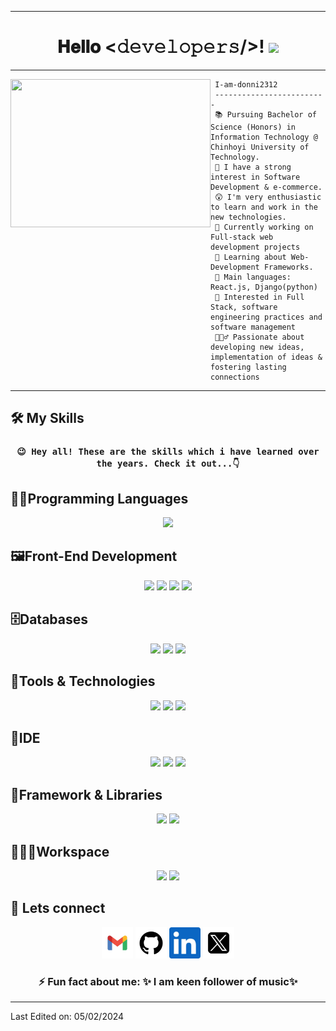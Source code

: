 
<meta name="viewport" content="width=device-width, initial-scale=1.0">
<meta name="viewport" content="height=device-height, initial-scale=1.0">


<div align="center">
<hr>
<h1> 𝐇𝐞𝐥𝐥𝐨 <𝚍𝚎𝚟𝚎𝚕𝚘𝚙𝚎𝚛𝚜/>! <img src="https://c.tenor.com/WF1XMVRhtj0AAAAC/tenor.gif" width="80px"></h2> <a href="https://github.com/22arun11/About-Me/"> </a> 

</div>

<hr>
<div>

<img src="https://i.pinimg.com/originals/4a/70/5e/4a705e028bb9f5d50995e68c791fb10a.gif" height='237px'  width="320" align='left'>

```
 I-am-donni2312 
 -------------------------
 📚 Pursuing Bachelor of Science (Honors) in Information Technology @ Chinhoyi University of Technology.
 📝 I have a strong interest in Software Development & e-commerce.
 😲 I'm very enthusiastic to learn and work in the new technologies.
 🔭 Currently working on Full-stack web development projects
 🌱 Learning about Web-Development Frameworks.
 🌟 Main languages: React.js, Django(python)
 🚩 Interested in Full Stack, software engineering practices and software management
 🤹🏽‍♂️ Passionate about developing new ideas, implementation of ideas & fostering lasting connections 
```

<hr >

</div>

## 🛠️ My Skills

 <h3 align="center" font-weight="bold" >

	😉 Hey all! These are the skills which i have learned over the years. Check it out...👇
	
</h3>
 <!-- <h3 align="center">⚡ Fun fact about me: ✨ I love coding+learning+repeating✨</h3> -->

<p >
<div align="center">
<h2 align=left>👨‍💻Programming Languages</h2>
  <img src="https://img.shields.io/badge/-Python-336699?style=for-the-badge&logo=python&logoColor=f0f0f5&labelColor=282828">
 
 

  <!-- https://github.com/simple-icons/simple-icons/blob/develop/slugs.md !-->
 
<br/>
<!--<img src="https://img.shields.io/badge/-Java-4c8099?style=for-the-badge&logo=openjdk&logoColor=FF7F50&labelColor=282828">-->
</div>

<div align="center">
<h2 align=left>🖼️Front-End Development </h2>
  <img src="https://img.shields.io/badge/-HTML-d92626?style=for-the-badge&logo=html5&logoColor=f0f0f5&labelColor=282828">
  <img src="https://img.shields.io/badge/-CSS-2e5ce3?style=for-the-badge&logo=css3&logoColor=f0f0f5&labelColor=282828">
  <img src="https://img.shields.io/badge/-JavaSrcipt-ffdb1f?style=for-the-badge&logo=javascript&logoColor=f0f0f5&labelColor=282828">
  <img src="https://img.shields.io/badge/-ReactJS-87CEEB?style=for-the-badge&logo=javascript&logoColor=f0f0f5&labelColor=282828">
  

 
<br/>

</div>

<div align="center">
<h2 align=left>🗄️Databases</h2>
  
  <img src="https://img.shields.io/badge/-MySql-1c708f?style=for-the-badge&logo=mysql&logoColor=f0f0f5&labelColor=282828">
  <img src="https://img.shields.io/badge/-MongoDB-006400?style=for-the-badge&logo=javascript&logoColor=f0f0f5&labelColor=282828">
  <img src="https://img.shields.io/badge/-PostgreSQL-336699?style=for-the-badge&logo=postgresql&logoColor=f0f0f5&labelColor=282828">

 
<br/>

</div>

<div align="center">
<h2 align=left>💼Tools & Technologies</h2>
  <img src="https://img.shields.io/badge/-git-b2004d?style=for-the-badge&logo=git&logoColor=f0f0f5&labelColor=282828">
<img src="https://img.shields.io/badge/-llm-336699?style=for-the-badge&logo=javascript&logoColor=f0f0f5&labelColor=282828">
<img src="https://img.shields.io/badge/-Postman-d92626?style=for-the-badge&logo=postman&logoColor=f0f0f5&labelColor=282828">



 
<br/>

</div>

<div align="center">
<h2 align=left>🌱IDE</h2>
  <img src="https://img.shields.io/badge/-Vs code-0078d7?style=for-the-badge&logo=visualstudiocode&logoColor=f0f0f5&labelColor=282828">
  <img src="https://img.shields.io/badge/-Android Studio-ffdb1f?style=for-the-badge&logo=javascript&logoColor=f0f0f5&labelColor=282828">
  <img src="https://img.shields.io/badge/-IntelliJ-800080?style=for-the-badge&logo=intellijidea&logoColor=f0f0f5&labelColor=282828">
  
 
 
<br/>

</div>

<div align="center">
<h2 align=left>🧰Framework & Libraries</h2>
  	<img src="https://img.shields.io/badge/-Django-d92626?style=for-the-badge&logo=javascript&logoColor=f0f0f5&labelColor=282828">
	<img src="https://img.shields.io/badge/-NodeJS-43853D?style=for-the-badge&logo=javascript&logoColor=f0f0f5&labelColor=282828">

	

<br/>

</div>

<div align="center">
<h2 align=left>👨🏽‍💻Workspace</h2>

  <img src="https://img.shields.io/badge/-windows-0078D6?style=for-the-badge&logo=windows&logoColor=f0f0f5&labelColor=282828">
  <img src="https://img.shields.io/badge/-linux-FCC624?style=for-the-badge&logo=linux&logoColor=f0f0f5&labelColor=282828">
 
 
<br/>

</div>
</p>

## 🙋 Lets connect

<p align="center">
	<a href="mailto:a.donnelly2312@gmail.com"><img src="Gmail-logo.jpg" width="50px"alt="Gmail"/></a>
	<a href="https://github.com/donni2312"><img src="Github-logo.jpeg" width="50px" alt="GitHub"/></a>
	<a href="https://www.linkedin.com/in/donnelly-zhou"><img src="Linkedin.jpeg" width="50px" alt="LinkedIn"/></a>
	<a href="https://x.com/iam_DONNELLY23"><img src="X.jpg" Width="50px"alt="X"/></a>
	
	
	
	
</p>
<h3 align="center">⚡ Fun fact about me: ✨ I am keen follower of music✨</h3>
<hr/>
</html>



Last Edited on: 05/02/2024
